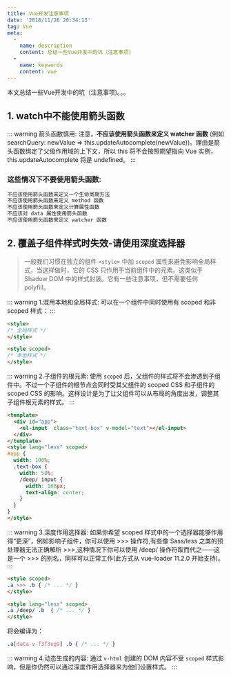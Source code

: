 ```yaml
---
title: Vue开发注意事项
date: '2018/11/26 20:34:13'
tag: Vue
meta:
  -
    name: description
    content: 总结一些Vue开发中的坑（注意事项)
  -
    name: keywords
    content: vue
---
```

本文总结一些Vue开发中的坑（注意事项)。。。
<!-- more -->

## 1. watch中不能使用箭头函数
::: warning 箭头函数慎用:
注意，**不应该使用箭头函数来定义 watcher 函数** (例如 searchQuery: newValue => this.updateAutocomplete(newValue))。理由是箭头函数绑定了父级作用域的上下文，所以 this 将不会按照期望指向 Vue 实例，this.updateAutocomplete 将是 undefined。 
:::
### 这些情况下不要使用箭头函数:
```js
不应该使用箭头函数来定义一个生命周期方法
不应该使用箭头函数来定义 method 函数
不应该使用箭头函数来定义计算属性函数
不应该对 data 属性使用箭头函数
不应该使用箭头函数来定义 watcher 函数
```

## 2. 覆盖子组件样式时失效-请使用深度选择器
> 一般我们习惯在独立的组件 `<style>` 中加 `scoped` 属性来避免影响全局样式，当这样做时，它的 CSS 只作用于当前组件中的元素。这类似于 Shadow DOM 中的样式封装。它有一些注意事项，但不需要任何 polyfill。

::: warning 1.混用本地和全局样式:
可以在一个组件中同时使用有 scoped 和非 scoped 样式：
:::
```html
<style>
/* 全局样式 */
</style>

<style scoped>
/* 本地样式 */
</style>
```
::: warning 2.子组件的根元素:
使用 `scoped` 后，父组件的样式将不会渗透到子组件中。不过一个子组件的根节点会同时受其父组件的 scoped CSS 和子组件的 scoped CSS 的影响。这样设计是为了让父组件可以从布局的角度出发，调整其子组件根元素的样式。
:::
```html
<template>
  <div id="app">
    <el-input  class="text-box" v-model="text"></el-input>
  </div>
</template>
<style lang="less" scoped>
#app {
  width: 100%;
  .text-box {
    width: 50%;
    /deep/ input {
      width: 166px;
      text-align: center;
    }
  }
}
</style>
```

::: warning 3.深度作用选择器:
如果你希望 scoped 样式中的一个选择器能够作用得“更深”，例如影响子组件，你可以使用 >>> 操作符,有些像 Sass/less 之类的预处理器无法正确解析 >>>,这种情况下你可以使用 /deep/ 操作符取而代之——这是一个 >>> 的别名，同样可以正常工作(此方式从 vue-loader 11.2.0 开始支持)。
:::
```html
<style scoped>
.a >>> .b { /* ... */ }
</style>

<style lang="less" scoped>
.a /deep/ .b  { /* ... */ }
</style>
```
将会编译为：
```css
.a[data-v-f3f3eg9] .b { /* ... */ }
```

::: warning 4.动态生成的内容:
通过 `v-html` 创建的 DOM 内容不受 `scoped` 样式影响，但是你仍然可以通过深度作用选择器来为他们设置样式。
:::
